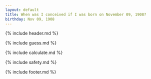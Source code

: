 ```yaml
---
layout: default
title: When was I conceived if I was born on November 09, 1908?
birthday: Nov 09, 1908
---
```


{% include header.md %}

{% include guess.md %}

{% include calculate.md %}

{% include safety.md %}

{% include footer.md %}



